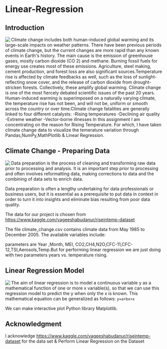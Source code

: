 # Linear-Regression

## Introduction
<img align='left' src="https://media0.giphy.com/media/l0HlMURBbyUqF0XQI/giphy.gif"  >

Climate change includes both human-induced global warming and its large-scale impacts on weather patterns. There have been previous periods of climate change, but the current changes are more rapid than any known events in Earth's history. The main cause is the emission of greenhouse gases, mostly carbon dioxide (CO
2) and methane. Burning fossil fuels for energy use creates most of these emissions. Agriculture, steel making, cement production, and forest loss are also significant sources.Temperature rise is affected by climate feedbacks as well, such as the loss of sunlight-reflecting snow cover, and the release of carbon dioxide from drought-stricken forests. Collectively, these amplify global warming.
Climate change is one of the most fiercely debated scientific issues of the past 20 years. Human-induced warming is superimposed on a naturally varying climate, the temperature rise has not been, and will not be, uniform or smooth across the country or over time.Climate change fatalities are generally linked to four different catalysts:
-Rising temperatures
-Declining air quality
-Extreme weather
-Vector-borne illnesses
In this assignment I am concentrating on the reason for Rising Temperature. For which, I have taken climate change data to visualize the temerature variation through Pandas,NumPy,MathPlotlib & Linear Regression.


## Climate Change - Preparing Data
<img align='left' src="https://www.itbusinessedge.com/wp-content/uploads/2021/03/DatawatchPreparingAnalyticData01.jpg"  >
Data preparation is the process of cleaning and transforming raw data prior to processing and analysis. It is an important step prior to processing and often involves reformatting data, making corrections to data and the combining of data sets to enrich data.

Data preparation is often a lengthy undertaking for data professionals or business users, but it is essential as a prerequisite to put data in context in order to turn it into insights and eliminate bias resulting from poor data quality.

The data for our project is chosen from https://www.kaggle.com/vageeshabudanur/riseintemp-dataset

The file climate_change.csv contains climate data from May 1985 to December 2005. The available variables include:

parameters are Year ,Month, MEI, CO2,CH4,N2O,CFC-11,CFC-12,TSI,Aerosols,Temp.But for performing linear regression we are just doing with two parameters years vs. temperature rising.

## Linear Regression Model
<img align='left' src="http://www.sthda.com/english/sthda-upload/images/machine-learning-essentials/linear-regression.png"  >

The aim of linear regression is to model a continuous variable y as a mathematical function of one or more x variable(s), so that we can use this regression model to predict the y when only the x is known. This mathematical equation can be generalized as follows:
```y=a+bx+ϵ```

We can make interactive plot Python library Matplotlib.

## Acknowledgment

I acknowledge https://www.kaggle.com/vageeshabudanur/riseintemp-dataset for the data set & Perform Linear Regression on the Dataset
